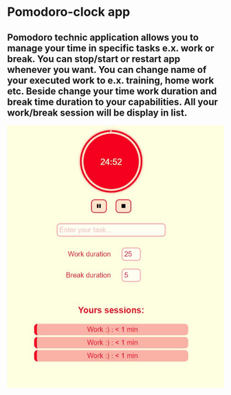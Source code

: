 <h1>Pomodoro-clock app</h1>
<h2>Pomodoro technic application allows you to manage your time in specific tasks e.x. work or break. You can stop/start or restart
app whenever you want. You can change name of your executed work to e.x. training, home work etc. Beside change your time work
duration and break time duration to your capabilities. All your work/break session will be display in list.</h2>
<img src="/images/img1.jpg">
